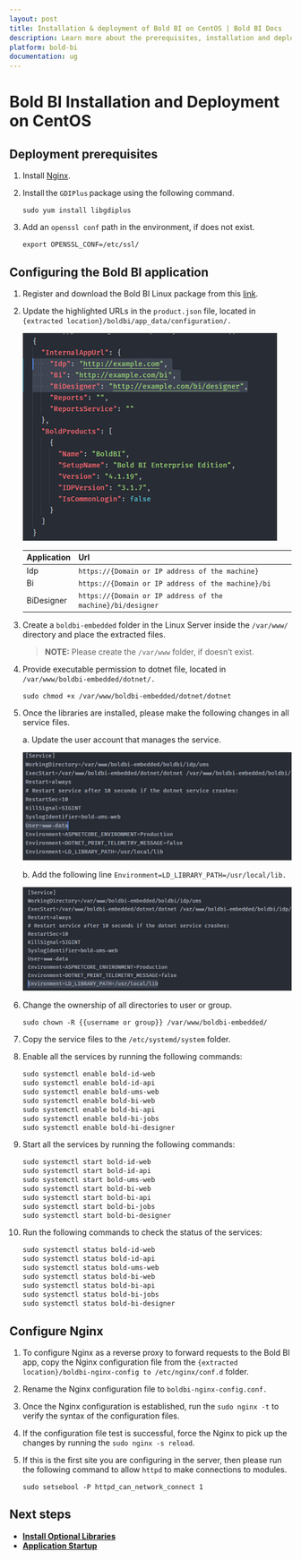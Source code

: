 ```yaml
---
layout: post
title: Installation & deployment of Bold BI on CentOS | Bold BI Docs
description: Learn more about the prerequisites, installation and deployment of the Embedded Bold BI v4.1 or older Linux package on CentOS Linux server with Nginx.
platform: bold-bi
documentation: ug
---
```


# Bold BI Installation and Deployment on CentOS

## Deployment prerequisites

1. Install [Nginx](https://www.digitalocean.com/community/tutorials/how-to-install-nginx-on-centos-8).

2. Install the `GDIPlus` package using the following command.

    ~~~shell
    sudo yum install libgdiplus 
    ~~~ 

3. Add an `openssl conf` path in the environment, if does not exist.

	~~~shell
    export OPENSSL_CONF=/etc/ssl/
	~~~

## Configuring the Bold BI application

1. Register and download the Bold BI Linux package from this [link](/embedded-bi/setup/overview/#registration-and-download).

2. Update the highlighted URLs in the `product.json` file, located in `{extracted location}/boldbi/app_data/configuration/.` 

    ![Product Json](/static/assets/embedded/setup/images/product-json.png)

   | Application       	| Url                                                         	|
   |-------------------	|-----------------------------------------------------------	|
   | Idp 	            | `https://{Domain or IP address of the machine}`               |
   | Bi  	            | `https://{Domain or IP address of the machine}/bi`            |
   | BiDesigner  	    | `https://{Domain or IP address of the machine}/bi/designer`  	|

3. Create a `boldbi-embedded` folder in the Linux Server inside the `/var/www/` directory and place the extracted files.

    > **NOTE:** Please create the `/var/www` folder, if doesn’t exist.
 
4. Provide executable permission to dotnet file, located in `/var/www/boldbi-embedded/dotnet/.` 

    ~~~shell
    sudo chmod +x /var/www/boldbi-embedded/dotnet/dotnet  
    ~~~
 
5. Once the libraries are installed, please make the following changes in all service files. 
    
    a. Update the user account that manages the service.
    
    ![Update User Account](/static/assets/embedded/setup/images/update-user-account.png)

    b. Add the following line `Environment=LD_LIBRARY_PATH=/usr/local/lib.` 

    ![Add Environment](/static/assets/embedded/setup/images/environment.png)

6. Change the ownership of all directories to user or group.

    ~~~shell
    sudo chown -R {{username or group}} /var/www/boldbi-embedded/   
    ~~~

7. Copy the service files to the `/etc/systemd/system` folder.

8. Enable all the services by running the following commands: 

    ~~~shell
    sudo systemctl enable bold-id-web
    sudo systemctl enable bold-id-api
    sudo systemctl enable bold-ums-web
    sudo systemctl enable bold-bi-web
    sudo systemctl enable bold-bi-api
    sudo systemctl enable bold-bi-jobs
    sudo systemctl enable bold-bi-designer
    ~~~

9. Start all the services by running the following commands: 

    ~~~shell
    sudo systemctl start bold-id-web
    sudo systemctl start bold-id-api
    sudo systemctl start bold-ums-web
    sudo systemctl start bold-bi-web
    sudo systemctl start bold-bi-api
    sudo systemctl start bold-bi-jobs
    sudo systemctl start bold-bi-designer
    ~~~

10.	Run the following commands to check the status of the services:

    ~~~shell
    sudo systemctl status bold-id-web
    sudo systemctl status bold-id-api
    sudo systemctl status bold-ums-web
    sudo systemctl status bold-bi-web
    sudo systemctl status bold-bi-api
    sudo systemctl status bold-bi-jobs
    sudo systemctl status bold-bi-designer
    ~~~

## Configure Nginx 
 
1.	 To configure Nginx as a reverse proxy to forward requests to the Bold BI app, copy the Nginx configuration file from the `{extracted location}/boldbi-nginx-config to /etc/nginx/conf.d` folder.

2.	Rename the Nginx configuration file to `boldbi-nginx-config.conf.`  

3.	Once the Nginx configuration is established, run the `sudo nginx -t` to verify the syntax of the configuration files.  

4.	If the configuration file test is successful, force the Nginx to pick up the changes by running the `sudo nginx -s reload`. 

5.	If this is the first site you are configuring in the server, then please run the following command to allow `httpd` to make connections to modules.

    ~~~shell
    sudo setsebool -P httpd_can_network_connect 1   
    ~~~

## Next steps

* [**Install Optional Libraries**](/embedded-bi/setup/deploying-in-linux/install-optional-libraries/v4.1-or-older/)
* [**Application Startup**](/embedded-bi/application-startup/)